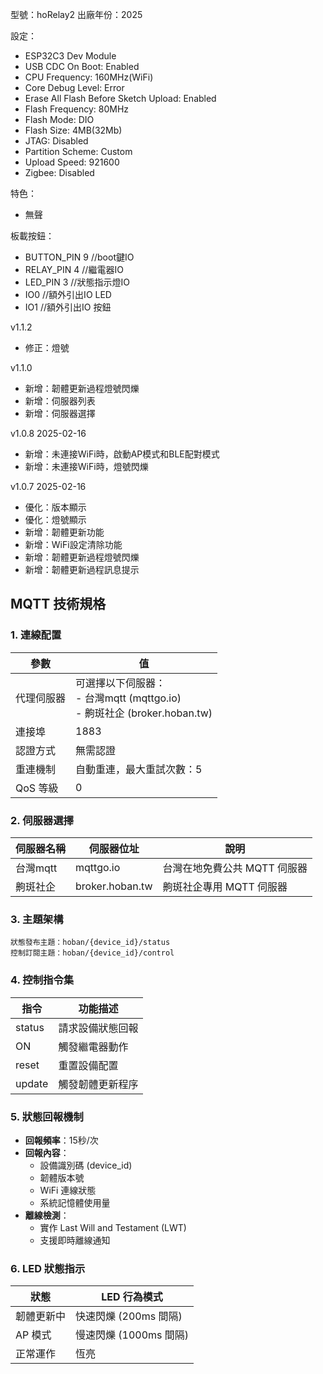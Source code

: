 型號：hoRelay2
出廠年份：2025

設定：
- ESP32C3 Dev Module
- USB CDC On Boot: Enabled
- CPU Frequency: 160MHz(WiFi)
- Core Debug Level: Error
- Erase All Flash Before Sketch Upload: Enabled
- Flash Frequency: 80MHz
- Flash Mode: DIO
- Flash Size: 4MB(32Mb)
- JTAG: Disabled
- Partition Scheme: Custom
- Upload Speed: 921600
- Zigbee: Disabled

特色：
- 無聲

板載按鈕：
- BUTTON_PIN 9  //boot鍵IO
- RELAY_PIN 4  //繼電器IO
- LED_PIN 3  //狀態指示燈IO
- IO0  //額外引出IO LED
- IO1  //額外引出IO 按鈕

v1.1.2
- 修正：燈號

v1.1.0
- 新增：韌體更新過程燈號閃爍
- 新增：伺服器列表
- 新增：伺服器選擇

v1.0.8 2025-02-16
- 新增：未連接WiFi時，啟動AP模式和BLE配對模式
- 新增：未連接WiFi時，燈號閃爍

v1.0.7 2025-02-16
- 優化：版本顯示
- 優化：燈號顯示
- 新增：韌體更新功能
- 新增：WiFi設定清除功能
- 新增：韌體更新過程燈號閃爍
- 新增：韌體更新過程訊息提示


## MQTT 技術規格

### 1. 連線配置
| 參數 | 值 |
|------|-----|
| 代理伺服器 | 可選擇以下伺服器：<br>- 台灣mqtt (mqttgo.io)<br>- 齁斑社企 (broker.hoban.tw) |
| 連接埠 | 1883 |
| 認證方式 | 無需認證 |
| 重連機制 | 自動重連，最大重試次數：5 |
| QoS 等級 | 0 |

### 2. 伺服器選擇
| 伺服器名稱 | 伺服器位址 | 說明 |
|------------|------------|------|
| 台灣mqtt | mqttgo.io | 台灣在地免費公共 MQTT 伺服器 |
| 齁斑社企 | broker.hoban.tw | 齁斑社企專用 MQTT 伺服器 |

### 3. 主題架構
```
狀態發布主題：hoban/{device_id}/status
控制訂閱主題：hoban/{device_id}/control
```

### 4. 控制指令集
| 指令 | 功能描述 |
|------|----------|
| status | 請求設備狀態回報 |
| ON | 觸發繼電器動作 |
| reset | 重置設備配置 |
| update | 觸發韌體更新程序 |

### 5. 狀態回報機制
- **回報頻率**：15秒/次
- **回報內容**：
  - 設備識別碼 (device_id)
  - 韌體版本號
  - WiFi 連線狀態
  - 系統記憶體使用量
- **離線檢測**：
  - 實作 Last Will and Testament (LWT)
  - 支援即時離線通知

### 6. LED 狀態指示
| 狀態 | LED 行為模式 |
|------|-------------|
| 韌體更新中 | 快速閃爍 (200ms 間隔) |
| AP 模式 | 慢速閃爍 (1000ms 間隔) |
| 正常運作 | 恆亮 |